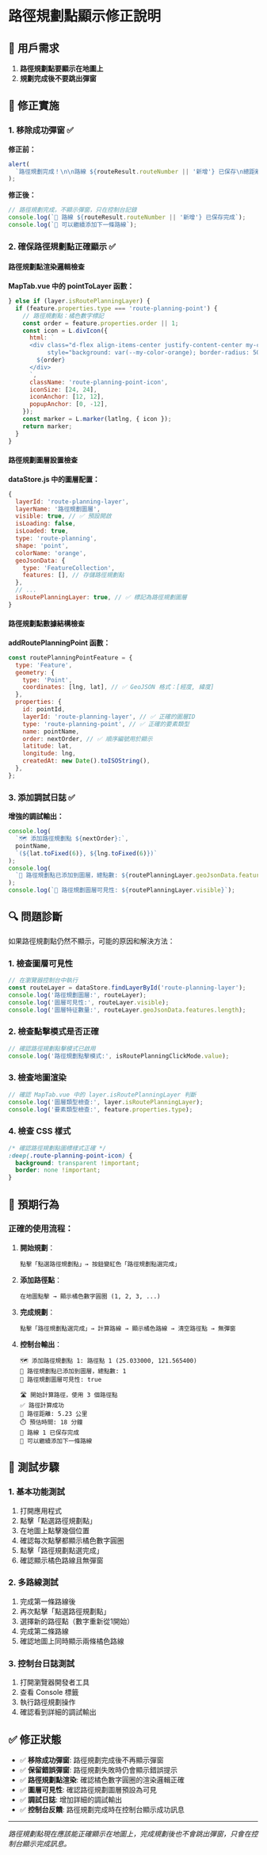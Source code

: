 # 路徑規劃點顯示修正說明

## 🎯 用戶需求

1. **路徑規劃點要顯示在地圖上**
2. **規劃完成後不要跳出彈窗**

## 🔧 修正實施

### 1. 移除成功彈窗 ✅

**修正前：**

```javascript
alert(
  `路徑規劃完成！\n\n路線 ${routeResult.routeNumber || '新增'} 已保存\n總距離: ${routeResult.distance} 公里\n預估時間: ${routeResult.duration} 分鐘\n\n可以繼續添加下一條路線`
);
```

**修正後：**

```javascript
// 路徑規劃完成，不顯示彈窗，只在控制台記錄
console.log(`🎉 路線 ${routeResult.routeNumber || '新增'} 已保存完成`);
console.log(`📍 可以繼續添加下一條路線`);
```

### 2. 確保路徑規劃點正確顯示 ✅

#### 路徑規劃點渲染邏輯檢查

**MapTab.vue 中的 pointToLayer 函數：**

```javascript
} else if (layer.isRoutePlanningLayer) {
  if (feature.properties.type === 'route-planning-point') {
    // 路徑規劃點：橘色數字標記
    const order = feature.properties.order || 1;
    const icon = L.divIcon({
      html: `
      <div class="d-flex align-items-center justify-content-center my-color-white my-font-size-xs fw-bold"
           style="background: var(--my-color-orange); border-radius: 50%; width: 20px; height: 20px; border: 2px solid white; box-shadow: 0 2px 4px rgba(0,0,0,0.3);">
        ${order}
      </div>
      `,
      className: 'route-planning-point-icon',
      iconSize: [24, 24],
      iconAnchor: [12, 12],
      popupAnchor: [0, -12],
    });
    const marker = L.marker(latlng, { icon });
    return marker;
  }
}
```

#### 路徑規劃圖層設置檢查

**dataStore.js 中的圖層配置：**

```javascript
{
  layerId: 'route-planning-layer',
  layerName: '路徑規劃圖層',
  visible: true, // ✅ 預設開啟
  isLoading: false,
  isLoaded: true,
  type: 'route-planning',
  shape: 'point',
  colorName: 'orange',
  geoJsonData: {
    type: 'FeatureCollection',
    features: [], // 存儲路徑規劃點
  },
  // ...
  isRoutePlanningLayer: true, // ✅ 標記為路徑規劃圖層
}
```

#### 路徑規劃點數據結構檢查

**addRoutePlanningPoint 函數：**

```javascript
const routePlanningPointFeature = {
  type: 'Feature',
  geometry: {
    type: 'Point',
    coordinates: [lng, lat], // ✅ GeoJSON 格式：[經度, 緯度]
  },
  properties: {
    id: pointId,
    layerId: 'route-planning-layer', // ✅ 正確的圖層ID
    type: 'route-planning-point', // ✅ 正確的要素類型
    name: pointName,
    order: nextOrder, // ✅ 順序編號用於顯示
    latitude: lat,
    longitude: lng,
    createdAt: new Date().toISOString(),
  },
};
```

### 3. 添加調試日誌 ✅

**增強的調試輸出：**

```javascript
console.log(
  `🗺️ 添加路徑規劃點 ${nextOrder}:`,
  pointName,
  `(${lat.toFixed(6)}, ${lng.toFixed(6)})`
);
console.log(
  `📍 路徑規劃點已添加到圖層，總點數: ${routePlanningLayer.geoJsonData.features.length}`
);
console.log(`🎯 路徑規劃圖層可見性: ${routePlanningLayer.visible}`);
```

## 🔍 問題診斷

如果路徑規劃點仍然不顯示，可能的原因和解決方法：

### 1. 檢查圖層可見性

```javascript
// 在瀏覽器控制台中執行
const routeLayer = dataStore.findLayerById('route-planning-layer');
console.log('路徑規劃圖層:', routeLayer);
console.log('圖層可見性:', routeLayer.visible);
console.log('圖層特征數量:', routeLayer.geoJsonData.features.length);
```

### 2. 檢查點擊模式是否正確

```javascript
// 確認路徑規劃點擊模式已啟用
console.log('路徑規劃點擊模式:', isRoutePlanningClickMode.value);
```

### 3. 檢查地圖渲染

```javascript
// 確認 MapTab.vue 中的 layer.isRoutePlanningLayer 判斷
console.log('圖層類型檢查:', layer.isRoutePlanningLayer);
console.log('要素類型檢查:', feature.properties.type);
```

### 4. 檢查 CSS 樣式

```css
/* 確認路徑規劃點圖標樣式正確 */
:deep(.route-planning-point-icon) {
  background: transparent !important;
  border: none !important;
}
```

## 🎯 預期行為

### 正確的使用流程：

1. **開始規劃**：

   ```
   點擊「點選路徑規劃點」→ 按鈕變紅色「路徑規劃點選完成」
   ```

2. **添加路徑點**：

   ```
   在地圖點擊 → 顯示橘色數字圓圈 (1, 2, 3, ...)
   ```

3. **完成規劃**：

   ```
   點擊「路徑規劃點選完成」→ 計算路線 → 顯示橘色路線 → 清空路徑點 → 無彈窗
   ```

4. **控制台輸出**：

   ```
   🗺️ 添加路徑規劃點 1: 路徑點 1 (25.033000, 121.565400)
   📍 路徑規劃點已添加到圖層，總點數: 1
   🎯 路徑規劃圖層可見性: true

   🛣️ 開始計算路徑，使用 3 個路徑點
   ✅ 路徑計算成功
   📏 路徑距離: 5.23 公里
   ⏱️ 預估時間: 18 分鐘
   🎉 路線 1 已保存完成
   📍 可以繼續添加下一條路線
   ```

## 🚀 測試步驟

### 1. 基本功能測試

1. 打開應用程式
2. 點擊「點選路徑規劃點」
3. 在地圖上點擊幾個位置
4. 確認每次點擊都顯示橘色數字圓圈
5. 點擊「路徑規劃點選完成」
6. 確認顯示橘色路線且無彈窗

### 2. 多路線測試

1. 完成第一條路線後
2. 再次點擊「點選路徑規劃點」
3. 選擇新的路徑點（數字重新從1開始）
4. 完成第二條路線
5. 確認地圖上同時顯示兩條橘色路線

### 3. 控制台日誌測試

1. 打開瀏覽器開發者工具
2. 查看 Console 標籤
3. 執行路徑規劃操作
4. 確認看到詳細的調試輸出

## ✅ 修正狀態

- ✅ **移除成功彈窗**: 路徑規劃完成後不再顯示彈窗
- ✅ **保留錯誤彈窗**: 路徑規劃失敗時仍會顯示錯誤提示
- ✅ **路徑規劃點渲染**: 確認橘色數字圓圈的渲染邏輯正確
- ✅ **圖層可見性**: 確認路徑規劃圖層預設為可見
- ✅ **調試日誌**: 增加詳細的調試輸出
- ✅ **控制台反饋**: 路徑規劃完成時在控制台顯示成功訊息

---

_路徑規劃點現在應該能正確顯示在地圖上，完成規劃後也不會跳出彈窗，只會在控制台顯示完成訊息。_
